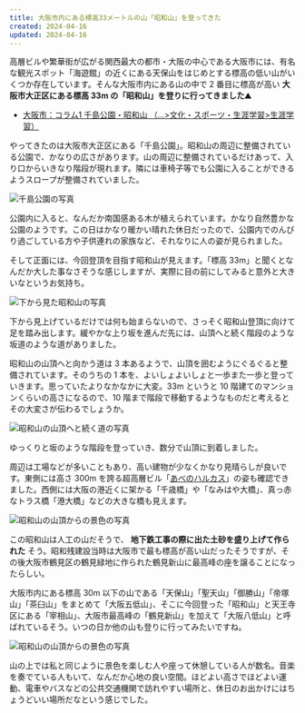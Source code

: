 ```yaml
---
title: 大阪市内にある標高33メートルの山「昭和山」を登ってきた
created: 2024-04-16
updated: 2024-04-16
---
```


高層ビルや繁華街が広がる関西最大の都市・大阪の中心である大阪市には、有名な観光スポット「海遊館」の近くにある天保山をはじめとする標高の低い山がいくつか存在しています。そんな大阪市内にある山の中で 2 番目に標高が高い **大阪市大正区にある標高 33m の「昭和山」を登りに行ってきました⛰️**

- [大阪市：コラム1 千島公園・昭和山 （…>文化・スポーツ・生涯学習>生涯学習）](https://www.city.osaka.lg.jp/kensetsu/page/0000009772.html)

やってきたのは大阪市大正区にある「千島公園」。昭和山の周辺に整備されている公園で、かなりの広さがあります。山の周辺に整備されているだけあって、入り口からいきなり階段が現れます。隣には車椅子等でも公園に入ることができるようスロープが整備されていました。

![千島公園の写真](10f8b390-cb22-4204-6fa0-5fb730fe0100)

公園内に入ると、なんだか南国感ある木が植えられています。かなり自然豊かな公園のようです。この日はかなり暖かい晴れた休日だったので、公園内でのんびり過ごしている方や子供連れの家族など、それなりに人の姿が見られました。

そして正面には、今回登頂を目指す昭和山が見えます。「標高 33m」と聞くとなんだか大した事なさそうな感じしますが、実際に目の前にしてみると意外と大きいなというお気持ち。

![下から見た昭和山の写真](8658f322-4176-454c-66d8-bfb4d4ff7700)

下から見上げているだけでは何も始まらないので、さっそく昭和山登頂に向けて足を踏み出します。緩やかな上り坂を進んだ先には、山頂へと続く階段のような坂道のような道がありました。

昭和山の山頂へと向かう道は 3 本あるようで、山頂を囲むようにぐるぐると整備されています。そのうちの 1 本を、よいしょよいしょと一歩また一歩と登っていきます。思っていたよりなかなかに大変。33m というと 10 階建てのマンションくらいの高さになるので、10 階まで階段で移動するようなものだと考えるとその大変さが伝わるでしょうか。

![昭和山の山頂へと続く道の写真](bc11053f-1c6a-4bfe-05e1-bb4916a67c00)

ゆっくりと坂のような階段を登っていき、数分で山頂に到着しました。

周辺は工場などが多いこともあり、高い建物が少なくかなり見晴らしが良いです。東側には高さ 300m を誇る超高層ビル「[あべのハルカス](https://www.abenoharukas-300.jp/index.html)」の姿も確認できました。西側には大阪の港近くに架かる「千歳橋」や「なみはや大橋」、真っ赤なトラス橋「港大橋」などの大きな橋も見えます。

![昭和山の山頂からの景色の写真](abc4e1db-1866-4e28-8177-8644ee93f600)

この昭和山は人工の山だそうで、 **地下鉄工事の際に出た土砂を盛り上げて作られた** そう。昭和残建設当時は大阪市で最も標高が高い山だったそうですが、その後大阪市鶴見区の鶴見緑地に作られた鶴見新山に最高峰の座を譲ることになったらしい。

大阪市内にある標高 30m 以下の山である「天保山」「聖天山」「御勝山」「帝塚山」「茶臼山」をまとめて「大阪五低山」、そこに今回登った「昭和山」と天王寺区にある「宰相山」、大阪市最高峰の「鶴見新山」を加えて「大阪八低山」と呼ばれているそう。いつの日か他の山も登りに行ってみたいですね。

![昭和山の山頂からの景色の写真](c3866fd6-dcd0-4a4a-6e1e-e32b01ae3700)

山の上では私と同じように景色を楽しむ人や座って休憩している人が数名。音楽を奏でている人もいて、なんだか心地の良い空間。ほどよい高さでほどよい運動、電車やバスなどの公共交通機関で訪れやすい場所と、休日のお出かけにはちょうどいい場所だなという感じでした。
